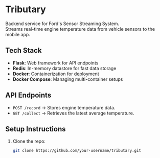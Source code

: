 # Tributary

Backend service for Ford's Sensor Streaming System.  
Streams real-time engine temperature data from vehicle sensors to the mobile app.

## Tech Stack
- **Flask**: Web framework for API endpoints  
- **Redis**: In-memory datastore for fast data storage  
- **Docker**: Containerization for deployment  
- **Docker Compose**: Managing multi-container setups

## API Endpoints
- `POST /record` → Stores engine temperature data.  
- `GET /collect` → Retrieves the latest average temperature.

## Setup Instructions
1. Clone the repo:  
   ```bash
   git clone https://github.com/your-username/tributary.git

